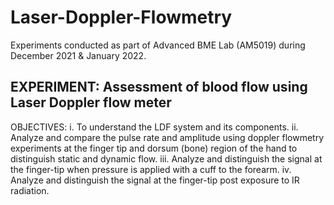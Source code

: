 # Laser-Doppler-Flowmetry

Experiments conducted as part of Advanced BME Lab (AM5019) during December 2021 & January 2022.

## EXPERIMENT: Assessment of blood flow using Laser Doppler flow meter

OBJECTIVES:
i. To understand the LDF system and its components.
ii. Analyze and compare the pulse rate and amplitude using doppler flowmetry experiments at the finger tip and dorsum (bone) region of the hand to distinguish static and dynamic flow.
iii. Analyze and distinguish the signal at the finger-tip when pressure is applied with a cuff to the forearm.
iv. Analyze and distinguish the signal at the finger-tip post exposure to IR radiation.
